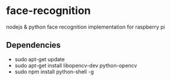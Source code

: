 # face-recognition
nodejs &amp; python face recognition implementation for raspberry pi


## Dependencies
- sudo apt-get update
- sudo apt-get install libopencv-dev python-opencv
- sudo npm install python-shell -g
